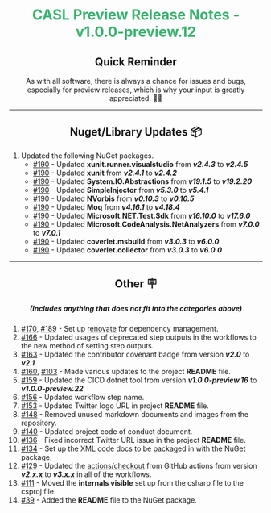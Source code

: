<h1 align="center" style='color:mediumseagreen;font-weight:bold'>
    CASL Preview Release Notes - v1.0.0-preview.12
</h1>

<h2 align="center" style='font-weight:bold'>Quick Reminder</h2>

<div align="center">

As with all software, there is always a chance for issues and bugs, especially for preview releases, which is why your input is greatly appreciated. 🙏🏼
</div>

---

<h2 style="font-weight:bold" align="center">Nuget/Library Updates 📦</h2>

1. Updated the following NuGet packages.
    - [#190](https://github.com/KinsonDigital/CASL/issues/190) - Updated **xunit.runner.visualstudio** from _**v2.4.3**_ to _**v2.4.5**_
    - [#190](https://github.com/KinsonDigital/CASL/issues/190) - Updated **xunit** from _**v2.4.1**_ to _**v2.4.2**_
    - [#190](https://github.com/KinsonDigital/CASL/issues/190) - Updated **System.IO.Abstractions** from _**v19.1.5**_ to _**v19.2.20**_
    - [#190](https://github.com/KinsonDigital/CASL/issues/190) - Updated **SimpleInjector** from _**v5.3.0**_ to _**v5.4.1**_
    - [#190](https://github.com/KinsonDigital/CASL/issues/190) - Updated **NVorbis** from _**v0.10.3**_ to _**v0.10.5**_
    - [#190](https://github.com/KinsonDigital/CASL/issues/190) - Updated **Moq** from _**v4.16.1**_ to _**v4.18.4**_
    - [#190](https://github.com/KinsonDigital/CASL/issues/190) - Updated **Microsoft.NET.Test.Sdk** from _**v16.10.0**_ to _**v17.6.0**_
    - [#190](https://github.com/KinsonDigital/CASL/issues/190) - Updated **Microsoft.CodeAnalysis.NetAnalyzers** from _**v7.0.0**_ to _**v7.0.1**_
    - [#190](https://github.com/KinsonDigital/CASL/issues/190) - Updated **coverlet.msbuild** from _**v3.0.3**_ to _**v6.0.0**_
    - [#190](https://github.com/KinsonDigital/CASL/issues/190) - Updated **coverlet.collector** from _**v3.0.3**_ to _**v6.0.0**_

---

<h2 style="font-weight:bold" align="center">Other 🪧</h2>
<h5 align="center">(Includes anything that does not fit into the categories above)</h5>

1. [#170](https://github.com/KinsonDigital/CASL/issues/170), [#189](https://github.com/KinsonDigital/CASL/issues/189) - Set up [renovate](https://docs.renovatebot.com/) for dependency management.
2. [#166](https://github.com/KinsonDigital/CASL/issues/166) - Updated usages of deprecated step outputs in the workflows to the new method of setting step outputs.
3. [#163](https://github.com/KinsonDigital/CASL/issues/163) - Updated the contributor covenant badge from version _**v2.0**_ to _**v2.1**_
4. [#160](https://github.com/KinsonDigital/CASL/issues/160), [#103](https://github.com/KinsonDigital/CASL/issues/103) - Made various updates to the project **README** file.
5. [#159](https://github.com/KinsonDigital/CASL/issues/159) - Updated the CICD dotnet tool from version _**v1.0.0-preview.16**_ to _**v1.0.0-preview.22**_
6. [#156](https://github.com/KinsonDigital/CASL/issues/156) - Updated workflow step name.
7. [#153](https://github.com/KinsonDigital/CASL/issues/153) - Updated Twitter logo URL in project **README** file.
8. [#148](https://github.com/KinsonDigital/CASL/issues/148) - Removed unused markdown documents and images from the repository.
9. [#140](https://github.com/KinsonDigital/CASL/issues/140) - Updated project code of conduct document.
10. [#136](https://github.com/KinsonDigital/CASL/issues/136) - Fixed incorrect Twitter URL issue in the project **README** file.
11. [#134](https://github.com/KinsonDigital/CASL/issues/134) - Set up the XML code docs to be packaged in with the NuGet package.
12. [#129](https://github.com/KinsonDigital/CASL/issues/129) - Updated the [actions/checkout](https://github.com/marketplace/actions/checkout) from GitHub actions from version _**v2.x.x**_ to _**v3.x.x**_ in all of the workflows.
13. [#111](https://github.com/KinsonDigital/CASL/issues/111) - Moved the **internals visible** set up from the csharp file to the csproj file.
14. [#39](https://github.com/KinsonDigital/CASL/issues/39) - Added the **README** file to the NuGet package.

